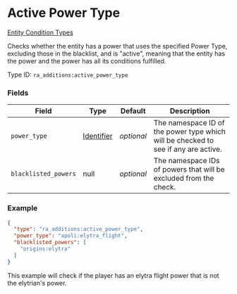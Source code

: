 # Active Power Type
[Entity Condition Types](../entity_condition_types.md)

Checks whether the entity has a power that uses the specified Power Type, excluding those in the blacklist, and is "active", meaning that the entity has the power and the power has all its conditions fulfilled.

Type ID: `ra_additions:active_power_type`
### Fields
 | Field | Type | Default | Description | 
|---|---|---|---|
 | `power_type` | [Identifier](../data_types/identifier.md) | _optional_ | The namespace ID of the power type which will be checked to see if any are active. | 
 | `blacklisted_powers` | null | _optional_ | The namespace IDs of powers that will be excluded from the check. | 

### Example
```json
{
  "type": "ra_additions:active_power_type",
  "power_type": "apoli:elytra_flight",
  "blacklisted_powers": [
    "origins:elytra"
  ]
}
```
This example will check if the player has an elytra flight power that is not the elytrian's power.
